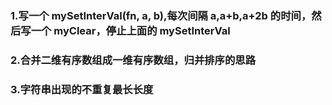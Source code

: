 ### 1.写一个 mySetInterVal(fn, a, b),每次间隔 a,a+b,a+2b 的时间，然后写一个 myClear，停止上面的 mySetInterVal
### 2.合并二维有序数组成一维有序数组，归并排序的思路
### 3.字符串出现的不重复最长长度
